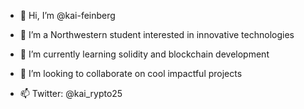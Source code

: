 - 👋 Hi, I’m @kai-feinberg

- 👀 I’m a Northwestern student interested in innovative technologies
- 🌱 I’m currently learning solidity and blockchain development
- 💞️ I’m looking to collaborate on cool impactful projects
- 📫 Twitter: @kai_rypto25

<!---
kai-feinberg/kai-feinberg is a ✨ special ✨ repository because its `README.md` (this file) appears on your GitHub profile.
You can click the Preview link to take a look at your changes.
--->
